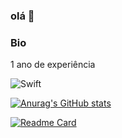 ### olá 👋

### Bio

1 ano de experiência 

![Swift](https://img.shields.io/badge/Swift-FA7343?style=for-the-badge&logo=swift&logoColor=white)

[![Anurag's GitHub stats](https://github-readme-stats.vercel.app/api?username=mmsamu&theme=dark)](https://github.com/anuraghazra/github-readme-stats)

[![Readme Card](https://github-readme-stats.vercel.app/api/pin/?username=anuraghazra&repo=github-readme-stats)](https://github.com/anuraghazra/github-readme-stats)
